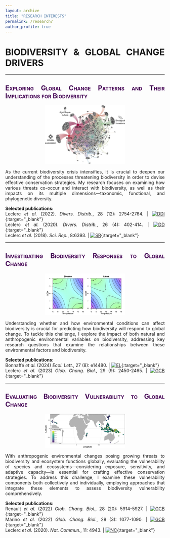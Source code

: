```yaml
---
layout: archive
title: "RESEARCH INTERESTS"
permalink: /research/
author_profile: true
---
```

<style> .aligncenter {text-align: center;} </style>
<style> body {text-align: justify} </style> <!-- Justify text. -->

# **BIODIVERSITY & GLOBAL CHANGE DRIVERS**

------

## <span style="font-variant:small-caps;"><span style="color:#440154">**Exploring Global Change Patterns and Their Implications for Biodiversity**</span></span>
<p class="aligncenter">
<img src="/images/gcbiodivpatternsimpacts_band.png"
    alt="centered image"
    width="50%" height="50%" alt="A 100x100 image">
</p>

As the current biodiversity crisis intensifies, it is crucial to deepen our understanding of the processes threatening biodiversity in order to devise effective conservation strategies. My research focuses on examining how various threats co-occur and interact with biodiversity, as well as their impacts on its multiple dimensions—taxonomic, functional, and phylogenetic diversity.

**Selected publications:**  
Leclerc *et al.* (2022). *Divers. Distrib.*, 28 (12): 2754-2764. $|$
[![DDI](https://img.shields.io/badge/DOI-10.1111/ddi.13441-21908C.svg)](https://doi.org/10.1111/ddi.13441){:target="_blank"}<br>
Leclerc *et al.* (2020). *Divers. Distrib.*, 26 (4): 402-414. $|$ [![DD](https://img.shields.io/badge/DOI-10.1111/ddi.13024-21908C.svg)](https://doi.org/10.1111/ddi.13024){:target="_blank"}<br>
Leclerc *et al.* (2018). *Sci. Rep.*, 8:6393. $|$ [![SR](https://img.shields.io/badge/DOI-10.1038/s41598--018--24733--0-21908C.svg)](https://doi.org/10.1038/s41598-018-24733-0){:target="_blank"}<br>


------

## <span style="font-variant:small-caps;"><span style="color:#440154">**Investigating Biodiversity Responses to Global Change**</span></span>
<p class="aligncenter">
<img src="/images/envcondfwstruct_band.png"
    alt="centered image"
    width="50%" height="50%" alt="A 100x100 image">
</p>

Understanding whether and how environmental conditions can affect biodiversity is crucial for predicting how biodiversity will respond to global change. To tackle this challenge, I explore the impact of both natural and anthropogenic environmental variables on biodiversity, addressing key research questions that examine the relationships between these environmental factors and biodiversity.


**Selected publications:**  
Bonnaffé *et al.* (2024) *Ecol. Lett.*, 27 (8): e14480. $|$ [![EL](https://img.shields.io/badge/DOI-10.1111/ele.14480-21908C.svg)](https://doi.org/10.1111/ele.14480){:target="_blank"}<br>
Leclerc *et al.* (2023) *Glob. Chang. Biol.*, 29 (9): 2450-2465. $|$ [![GCB](https://img.shields.io/badge/DOI-10.1111/gcb.16642-21908C.svg)](https://doi.org/10.1111/gcb.16642){:target="_blank"}<br>

------

## <span style="font-variant:small-caps;"><span style="color:#440154">**Evaluating Biodiversity Vulnerability to Global Change**</span></span>
<p class="aligncenter">
<img src="/images/gcbiodivvulnerability_band.png"
    alt="centered image"
    width="50%" height="50%" alt="A 100x100 image">
</p>

With anthropogenic environmental changes posing growing threats to biodiversity and ecosystem functions globally, evaluating the vulnerability of species and ecosystems—considering exposure, sensitivity, and adaptive capacity—is essential for crafting effective conservation strategies. To address this challenge, I examine these vulnerability components both collectively and individually, employing approaches that integrate these elements to assess biodiversity vulnerability comprehensively.

**Selected publications:**  
Renault *et al.* (2022) *Glob. Chang. Biol.*, 28 (20): 5914-5927. $|$ [![GCB](https://img.shields.io/badge/DOI-10.1111/gcb.16338-21908C.svg)](https://doi.org/10.1111/gcb.16338){:target="_blank"}<br>
Marino *et al.* (2022) *Glob. Chang. Biol.*, 28 (3): 1077-1090. $|$ [![GCB](https://img.shields.io/badge/DOI-10.1111/gcb.15941-21908C.svg)](https://doi.org/10.1111/gcb.15941){:target="_blank"}<br>
Leclerc *et al.* (2020). *Nat. Commun.*, 11: 4943. $|$ [![NC](https://img.shields.io/badge/DOI-10.1038/s41467--020--18740--x-21908C.svg)](https://doi.org/10.1038/s41467-020-18740-x){:target="_blank"}<br>
